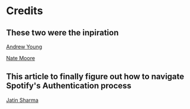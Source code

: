 # Credits

## These two were the inpiration

[Andrew Young](https://github.com/andyruwruw/andyruwruw)

[Nate Moore](https://github.com/natemoo-re)

## This article to finally figure out how to navigate Spotify's Authentication process

[Jatin Sharma](https://dev.to/j471n/how-to-use-spotify-api-with-nextjs-50o5)